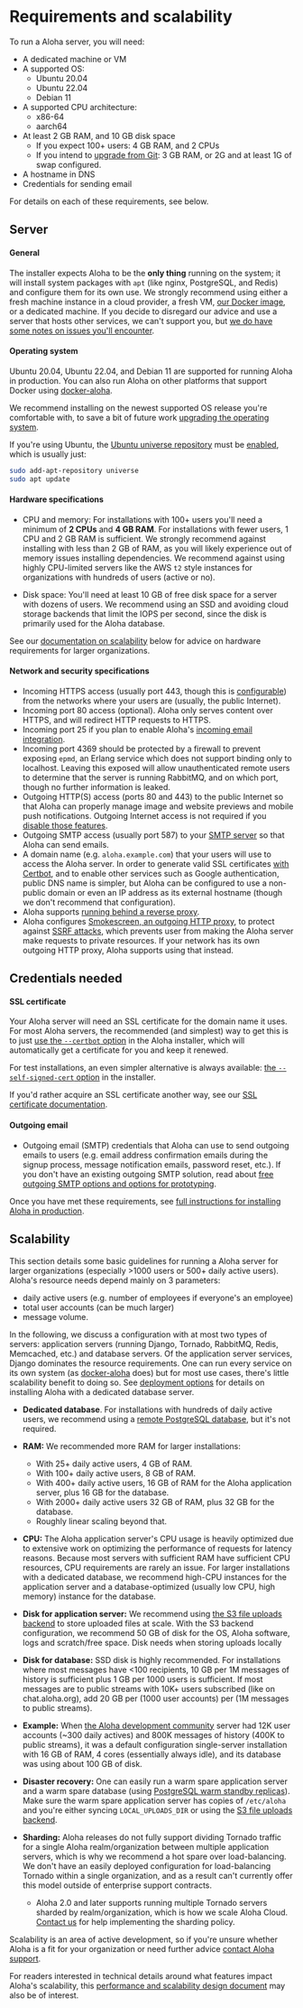 # Requirements and scalability

To run a Aloha server, you will need:

- A dedicated machine or VM
- A supported OS:
  - Ubuntu 20.04
  - Ubuntu 22.04
  - Debian 11
- A supported CPU architecture:
  - x86-64
  - aarch64
- At least 2 GB RAM, and 10 GB disk space
  - If you expect 100+ users: 4 GB RAM, and 2 CPUs
  - If you intend to [upgrade from Git][upgrade-from-git]: 3 GB RAM, or
    2G and at least 1G of swap configured.
- A hostname in DNS
- Credentials for sending email

For details on each of these requirements, see below.

[upgrade-from-git]: upgrade-or-modify.md#upgrading-from-a-git-repository

## Server

#### General

The installer expects Aloha to be the **only thing** running on the
system; it will install system packages with `apt` (like nginx,
PostgreSQL, and Redis) and configure them for its own use. We strongly
recommend using either a fresh machine instance in a cloud provider, a
fresh VM, [our Docker image][docker-aloha-homepage], or a dedicated
machine. If you decide to disregard our advice and use a server that
hosts other services, we can't support you, but [we do have some notes
on issues you'll encounter](install-existing-server.md).

#### Operating system

Ubuntu 20.04, Ubuntu 22.04, and Debian 11
are supported for running Aloha in production. You can also
run Aloha on other platforms that support Docker using
[docker-aloha][docker-aloha-homepage].

We recommend installing on the newest supported OS release you're
comfortable with, to save a bit of future work [upgrading the
operating system][upgrade-os].

If you're using Ubuntu, the
[Ubuntu universe repository][ubuntu-repositories] must be
[enabled][enable-universe], which is usually just:

```bash
sudo add-apt-repository universe
sudo apt update
```

[docker-aloha-homepage]: https://github.com/aloha/docker-aloha#readme
[upgrade-os]: upgrade-or-modify.md#upgrading-the-operating-system
[ubuntu-repositories]: https://help.ubuntu.com/community/Repositories/Ubuntu
[enable-universe]: https://help.ubuntu.com/community/Repositories/CommandLine#Adding_the_Universe_and_Multiverse_Repositories

#### Hardware specifications

- CPU and memory: For installations with 100+ users you'll need a
  minimum of **2 CPUs** and **4 GB RAM**. For installations with fewer
  users, 1 CPU and 2 GB RAM is sufficient. We strongly recommend against
  installing with less than 2 GB of RAM, as you will likely experience
  out of memory issues installing dependencies. We recommend against
  using highly CPU-limited servers like the AWS `t2` style instances
  for organizations with hundreds of users (active or no).

- Disk space: You'll need at least 10 GB of free disk space for a
  server with dozens of users. We recommend using an SSD and avoiding
  cloud storage backends that limit the IOPS per second, since the
  disk is primarily used for the Aloha database.

See our [documentation on scalability](#scalability) below for advice
on hardware requirements for larger organizations.

#### Network and security specifications

- Incoming HTTPS access (usually port 443, though this is
  [configurable](deployment.md#using-an-alternate-port))
  from the networks where your users are (usually, the public
  Internet).
- Incoming port 80 access (optional). Aloha only serves content over
  HTTPS, and will redirect HTTP requests to HTTPS.
- Incoming port 25 if you plan to enable Aloha's [incoming email
  integration](email-gateway.md).
- Incoming port 4369 should be protected by a firewall to prevent
  exposing `epmd`, an Erlang service which does not support binding
  only to localhost. Leaving this exposed will allow unauthenticated
  remote users to determine that the server is running RabbitMQ, and
  on which port, though no further information is leaked.
- Outgoing HTTP(S) access (ports 80 and 443) to the public Internet so
  that Aloha can properly manage image and website previews and mobile
  push notifications. Outgoing Internet access is not required if you
  [disable those
  features](https://aloha.com/help/allow-image-link-previews).
- Outgoing SMTP access (usually port 587) to your [SMTP
  server](email.md) so that Aloha can send emails.
- A domain name (e.g. `aloha.example.com`) that your users will use to
  access the Aloha server. In order to generate valid SSL
  certificates [with Certbot][doc-certbot], and to enable other
  services such as Google authentication, public DNS name is simpler,
  but Aloha can be configured to use a non-public domain or even an IP
  address as its external hostname (though we don't recommend that
  configuration).
- Aloha supports [running behind a reverse proxy][reverse-proxy].
- Aloha configures [Smokescreen, an outgoing HTTP
  proxy][smokescreen-proxy], to protect against [SSRF attacks][ssrf],
  which prevents user from making the Aloha server make requests to
  private resources. If your network has its own outgoing HTTP proxy,
  Aloha supports using that instead.

[ssrf]: https://owasp.org/www-community/attacks/Server_Side_Request_Forgery
[smokescreen-proxy]: deployment.md#customizing-the-outgoing-http-proxy
[reverse-proxy]: deployment.md#putting-the-aloha-application-behind-a-reverse-proxy
[email-mirror-code]: https://github.com/aloha/aloha/blob/main/zerver/management/commands/email_mirror.py

## Credentials needed

#### SSL certificate

Your Aloha server will need an SSL certificate for the domain name it
uses. For most Aloha servers, the recommended (and simplest) way to
get this is to just [use the `--certbot` option][doc-certbot] in the
Aloha installer, which will automatically get a certificate for you
and keep it renewed.

For test installations, an even simpler alternative is always
available: [the `--self-signed-cert` option][doc-self-signed] in the
installer.

If you'd rather acquire an SSL certificate another way, see our [SSL
certificate documentation](ssl-certificates.md).

[doc-certbot]: ssl-certificates.md#certbot-recommended
[doc-self-signed]: ssl-certificates.md#self-signed-certificate

#### Outgoing email

- Outgoing email (SMTP) credentials that Aloha can use to send
  outgoing emails to users (e.g. email address confirmation emails
  during the signup process, message notification emails, password
  reset, etc.). If you don't have an existing outgoing SMTP solution,
  read about
  [free outgoing SMTP options and options for prototyping](email.md#free-outgoing-email-services).

Once you have met these requirements, see [full instructions for installing
Aloha in production](install.md).

[trusty-eol]: https://wiki.ubuntu.com/Releases

## Scalability

This section details some basic guidelines for running a Aloha server
for larger organizations (especially >1000 users or 500+ daily active
users). Aloha's resource needs depend mainly on 3 parameters:

- daily active users (e.g. number of employees if everyone's an
  employee)
- total user accounts (can be much larger)
- message volume.

In the following, we discuss a configuration with at most two types of
servers: application servers (running Django, Tornado, RabbitMQ,
Redis, Memcached, etc.) and database servers. Of the application
server services, Django dominates the resource requirements. One can
run every service on its own system (as
[docker-aloha](https://github.com/aloha/docker-aloha) does) but for
most use cases, there's little scalability benefit to doing so. See
[deployment options](deployment.md) for details on
installing Aloha with a dedicated database server.

- **Dedicated database**. For installations with hundreds of daily
  active users, we recommend using a [remote PostgreSQL
  database](postgresql.md), but it's not required.

- **RAM:** We recommended more RAM for larger installations:

  - With 25+ daily active users, 4 GB of RAM.
  - With 100+ daily active users, 8 GB of RAM.
  - With 400+ daily active users, 16 GB of RAM for the Aloha
    application server, plus 16 GB for the database.
  - With 2000+ daily active users 32 GB of RAM, plus 32 GB for the
    database.
  - Roughly linear scaling beyond that.

- **CPU:** The Aloha application server's CPU usage is heavily
  optimized due to extensive work on optimizing the performance of
  requests for latency reasons. Because most servers with sufficient
  RAM have sufficient CPU resources, CPU requirements are rarely an
  issue. For larger installations with a dedicated database, we
  recommend high-CPU instances for the application server and a
  database-optimized (usually low CPU, high memory) instance for the
  database.

- **Disk for application server:** We recommend using [the S3 file
  uploads backend][s3-uploads] to store uploaded files at scale. With
  the S3 backend configuration, we recommend 50 GB of disk for the OS,
  Aloha software, logs and scratch/free space. Disk needs when
  storing uploads locally

- **Disk for database:** SSD disk is highly recommended. For
  installations where most messages have <100 recipients, 10 GB per 1M
  messages of history is sufficient plus 1 GB per 1000 users is
  sufficient. If most messages are to public streams with 10K+ users
  subscribed (like on chat.aloha.org), add 20 GB per (1000 user
  accounts) per (1M messages to public streams).

- **Example:** When
  [the Aloha development community](https://aloha.com/development-community/) server
  had 12K user accounts (~300 daily actives) and 800K messages of
  history (400K to public streams), it was a default configuration
  single-server installation with 16 GB of RAM, 4 cores (essentially
  always idle), and its database was using about 100 GB of disk.

- **Disaster recovery:** One can easily run a warm spare application
  server and a warm spare database (using [PostgreSQL warm standby
  replicas][streaming-replication]). Make sure the warm spare
  application server has copies of `/etc/aloha` and you're either
  syncing `LOCAL_UPLOADS_DIR` or using the [S3 file uploads
  backend][s3-uploads].

- **Sharding:** Aloha releases do not fully support dividing Tornado
  traffic for a single Aloha realm/organization between multiple
  application servers, which is why we recommend a hot spare over
  load-balancing. We don't have an easily deployed configuration for
  load-balancing Tornado within a single organization, and as a result
  can't currently offer this model outside of enterprise support
  contracts.

  - Aloha 2.0 and later supports running multiple Tornado servers
    sharded by realm/organization, which is how we scale Aloha Cloud.
    [Contact us][contact-support] for help implementing the sharding policy.

Scalability is an area of active development, so if you're unsure
whether Aloha is a fit for your organization or need further advice
[contact Aloha support][contact-support].

For readers interested in technical details around what features
impact Aloha's scalability, this [performance and scalability design
document](../subsystems/performance.md) may also be of interest.

[s3-uploads]: upload-backends.md#s3-backend-configuration
[streaming-replication]: deployment.md#postgresql-warm-standby
[contact-support]: https://aloha.com/help/contact-support
